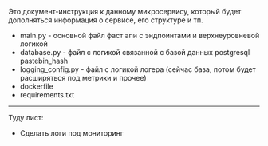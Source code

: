 Это документ-инструкция к данному микросервису, который будет дополняться информация о сервисе, его структуре и тп.

- main.py - основной файл фаст апи с эндпоинтами и верхнеуровневой логикой
- database.py - файл с логикой связанной с базой данных postgresql pastebin_hash
- logging_config.py - файл с логикой логера (сейчас база, потом будет расширяться под метрики и прочее)
- dockerfile
- requirements.txt

---

Туду лист:
- Сделать логи под мониторинг
